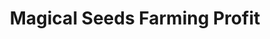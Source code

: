 ---
layout: post
title: Magical Seeds Farming Profit
published: true
type: spreadsheet
tags: farming
image: /files/thumbnails/sheets.webp
excerpt: Easily calculate farming profits and look up optimal farming spots
post-date: 2023-07-10
updated-date: 2023-07-10
direct-link: https://docs.google.com/spreadsheets/d/15_GdYRdKj-ocUyypo5WLT5fThDiKa5bzOfSoH3lhwPg/edit?usp=sharing
---